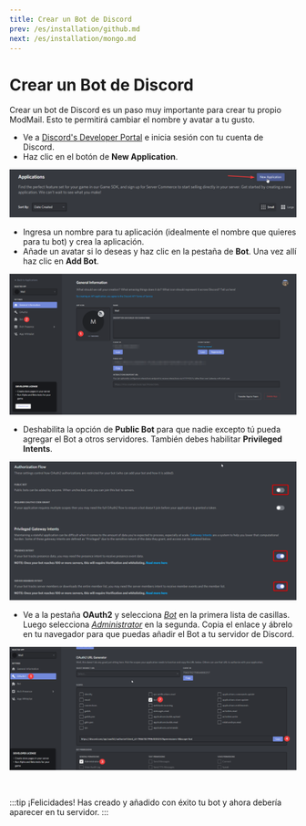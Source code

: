```yaml
---
title: Crear un Bot de Discord
prev: /es/installation/github.md
next: /es/installation/mongo.md
---
```


# Crear un Bot de Discord

Crear un bot de Discord es un paso muy importante para crear tu propio ModMail. Esto te permitirá cambiar el nombre y avatar a tu gusto.

- Ve a [Discord's Developer Portal](https://discord.com/developers/applications) e inicia sesión con tu cuenta de Discord.
- Haz clic en el botón de **New Application**.

![](/images/Dc_NewApp.png)

- Ingresa un nombre para tu aplicación (idealmente el nombre que quieres para tu bot) y crea la aplicación.
- Añade un avatar si lo deseas y haz clic en la pestaña de **Bot**. Una vez allí haz clic en **Add Bot**.

![](/images/Dc_AddBot.png)

- Deshabilita la opción de **Public Bot** para que nadie excepto tú pueda agregar el Bot a otros servidores. También debes habilitar **Privileged Intents**.

![](/images/Dc_Intents.png)

- Ve a la pestaña **OAuth2** y selecciona <u>*Bot*</u> en la primera lista de casillas. Luego selecciona <u>*Administrator*</u> en la segunda. Copia el enlace y ábrelo en tu navegador para que puedas añadir el Bot a tu servidor de Discord.

![](/images/Dc_OAuth.png)

<br/>

:::tip ¡Felicidades!
Has creado y añadido con éxito tu bot y ahora debería aparecer en tu servidor.
::: 